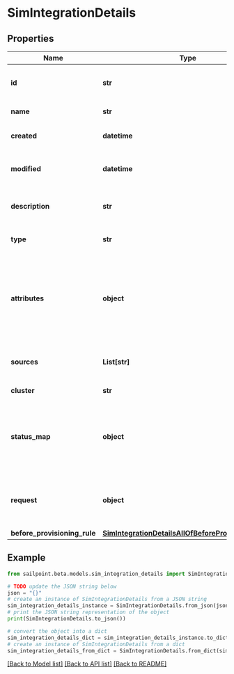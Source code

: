 # SimIntegrationDetails


## Properties

Name | Type | Description | Notes
------------ | ------------- | ------------- | -------------
**id** | **str** | System-generated unique ID of the Object | [optional] [readonly] 
**name** | **str** | Name of the Object | 
**created** | **datetime** | Creation date of the Object | [optional] [readonly] 
**modified** | **datetime** | Last modification date of the Object | [optional] [readonly] 
**description** | **str** | The description of the integration | [optional] 
**type** | **str** | The integration type | [optional] 
**attributes** | **object** | The attributes map containing the credentials used to configure the integration. | [optional] 
**sources** | **List[str]** | The list of sources (managed resources) | [optional] 
**cluster** | **str** | The cluster/proxy | [optional] 
**status_map** | **object** | Custom mapping between the integration result and the provisioning result | [optional] 
**request** | **object** | Request data to customize desc and body of the created ticket | [optional] 
**before_provisioning_rule** | [**SimIntegrationDetailsAllOfBeforeProvisioningRule**](SimIntegrationDetailsAllOfBeforeProvisioningRule.md) |  | [optional] 

## Example

```python
from sailpoint.beta.models.sim_integration_details import SimIntegrationDetails

# TODO update the JSON string below
json = "{}"
# create an instance of SimIntegrationDetails from a JSON string
sim_integration_details_instance = SimIntegrationDetails.from_json(json)
# print the JSON string representation of the object
print(SimIntegrationDetails.to_json())

# convert the object into a dict
sim_integration_details_dict = sim_integration_details_instance.to_dict()
# create an instance of SimIntegrationDetails from a dict
sim_integration_details_from_dict = SimIntegrationDetails.from_dict(sim_integration_details_dict)
```
[[Back to Model list]](../README.md#documentation-for-models) [[Back to API list]](../README.md#documentation-for-api-endpoints) [[Back to README]](../README.md)


